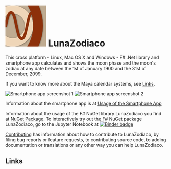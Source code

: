 # ![LunaZodiaco Logo](./images/nuget_icon.png) LunaZodiaco

This cross platform - Linux, Mac OS X and Windows - F# .Net library and smartphone app calculates and shows the moon phase and the moon's zodiac at any date between the 1st of January 1900 and the 31st of December, 2099.

If you want to know more about the Maya calendar systems, see [Links](#links).

![Smartphone app screenshot 1](./images/Screenshot_1620313565.png)
![Smartphone app screenshot 2](./images/Screenshot_1620313577.png)

Information about the smartphone app is at [Usage of the Smartphone App](./usage.md)

Information about the usage of the F# NuGet library LunaZodiaco you find at [NuGet Package](./nuget_package.md).
To interactively try out the F# NuGet package LunaZodiaco, go to the Jupyter Notebook at [![Binder badge](https://mybinder.org/badge_logo.svg)](https://mybinder.org/v2/gh/Release-Candidate/LunaZodiaco/main?filepath=LunaZodiaco.ipynb)

[Contributing](./contributing.md) has information about how to contribute to LunaZodiaco, by
filing bug reports or feature requests, to contributing source code, to adding documentation
or translations or any other way you can help LunaZodiaco.

## Links
